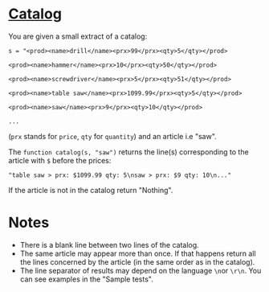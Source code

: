 # [Catalog](https://www.codewars.com/kata/catalog "https://www.codewars.com/kata/59d9d8cb27ee005972000045")

You are given a small extract of a catalog:

```
s = "<prod><name>drill</name><prx>99</prx><qty>5</qty></prod>

<prod><name>hammer</name><prx>10</prx><qty>50</qty></prod>

<prod><name>screwdriver</name><prx>5</prx><qty>51</qty></prod>

<prod><name>table saw</name><prx>1099.99</prx><qty>5</qty></prod>

<prod><name>saw</name><prx>9</prx><qty>10</qty></prod>

...
```

(`prx` stands for `price`, `qty` for `quantity`) and an article i.e "saw".

The `function catalog(s, "saw")` returns the line(s) corresponding to the article
with `$` before the prices:

```
"table saw > prx: $1099.99 qty: 5\nsaw > prx: $9 qty: 10\n..."
```

If the article is not in the catalog return "Nothing".

# Notes
- There is a blank line between two lines of the catalog.
- The same article may appear more than once. If that happens return all the lines concerned by the article (in the same order as in the catalog).
- The line separator of results may depend on the language `\n`or `\r\n`.
  You can see examples in the "Sample tests".

